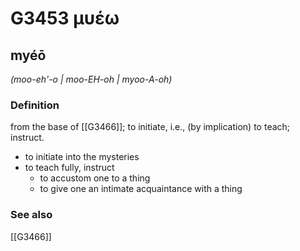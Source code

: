 # G3453 μυέω

## myéō

_(moo-eh'-o | moo-EH-oh | myoo-A-oh)_

### Definition

from the base of [[G3466]]; to initiate, i.e., (by implication) to teach; instruct.

- to initiate into the mysteries
- to teach fully, instruct
  - to accustom one to a thing
  - to give one an intimate acquaintance with a thing

### See also

[[G3466]]

